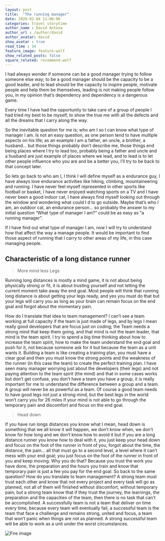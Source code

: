 ```yaml
---
layout: post
title:  "The running manager"
date: 2020-02-04 11:00:00
categories: travel storytime
author_name : David Antona
author_url : /author/david
author_avatar: david
show_avatar : true
read_time : 34
feature_image: feature-wolf
show_related_posts: false
square_related: recommend-wolf
---
```

I had always wonder if someone can be a good manager trying to follow someone else way; to be a good manager should be the capacity to be a good leader, and to lead should be the capacity to inspire people, motivate people and help them be themselves, leading is not making people follow you, in my opinion that’s dependency and dependency is a dangerous game.

Every time I have had the opportunity to take care of a group of people I had tried my best to be myself, to show the true me with all the defects and all the dreams that I carry along the way.

So the inevitable question for me is; who am I so I can know what type of manager I am. Is not an easy question, as one person tend to have multiple aspects on his life; as an example I am a father, an uncle, a brother, a husband… but those things probably don’t describe me, those things end being places where I try to lead too, probably being a father and uncle and a husband are just example of places where we lead, and to lead is to let other people influence who you are and be a better you, I’ll try to be back to that concept later.

So lets go back to who am I, I think I will define myself as a endurance guy, I have always love endurance activities like hiking, climbing, mountaineering and running. I have never feel myself represented in other sports like football or basket, I have never enjoyed watching sports on a TV and I have never been a good indoor cat, I have always find myself looking out through the window and wondering what could I d to go outside. Maybe that’s who I am, an outdoor cat, an endurance person… so probably the answer to my initial question “What type of manager I am?” could be as easy as “a running manager”.

If I have find out what type of manager I am, now I will try to understand how that affect the way a manage people. It would be important to find those aspect of running that I carry to other areas of my life, in this case managing people.

## Characteristic of a long distance runner

> More mind less Legs

Running long distances is mostly a mind game, it is not about being physically strong or fit, it is about trusting yourself and not letting the current moment take away the end goal. Most people will think that running long distance is about getting your legs ready, and yes you must do that but your legs will carry you as long as your brain can remain focus on the end goal and forgot about the momentary pain.

How do I translate that idea to team management? I can’t see a team working at full capacity if the team is just made of legs, and by legs I mean really good developers that are focus just on coding; the Team needs a strong mind that keep them going, and that mind is not the team leader, that mind is the team spirit. I try to spend a big time thinking about how to increase the team spirit, how to make the team understand the end goal and push for it, not because someone ask for it but because the team as a unit wants it. Building a team is like creating a training plan, you must have a clear goal and then you must know the strong points and the weakness of the runner (in this case the team) to create the perfect training plan.
I have seen many manager worrying just about the developers (their legs) and not paying attention to the team spirit (the mind) and that in some cases works but don’t get confuse, you don’t have a team you have a group, it is really important for me to understand the difference between a group and a team. A group will never be as powerful as a team. 
Of course a good team needs to have good legs not just a strong mind, but the best legs in the world won’t carry you for 26 miles if your mind is not able to go through the temporary pain and discomfort and focus on the end goal.

> Head down

If you have run longs distances you know what I mean, head down is something that we all know it will happen, we don’t know when, we don’t know for how long and we don’t know how to avoid it but if you are a long distance runner you know how to deal with it, you just keep your head down and focus on the foot of the runner in front of you, forgot about the time, the distance, the pain… all that must go to a second level, a level where it can’t mess with your end goal; you just focus on the foot of the runner in front of you and keep moving. Why you do that? Because you trust the work you have done, the preparation and the hours you train and know that temporary pain is just a fee you pay for the end goal.
So back to the same question? How do you translate to team management? A strong team must trust each other and know that not every project and every task will go as planned, not all of them will finished without discomfort, without temporary pain; but a strong team know that if they trust the journey, the learnings, the preparation and the capacities of the team, then there is no task that can’t be accomplished.
A successfully team  is not a team that deliver on time every time, because every team will eventually fail, a successful team is the team that face a challenge and remains strong, united and focus, a team that won’t panic when things are not as planned. A strong successful team will be able to work as a unit under the worst circumstances. 


![Fire image]({{site.url}}/{{site.baseurl}}img/post-assets/fire.jpg)

